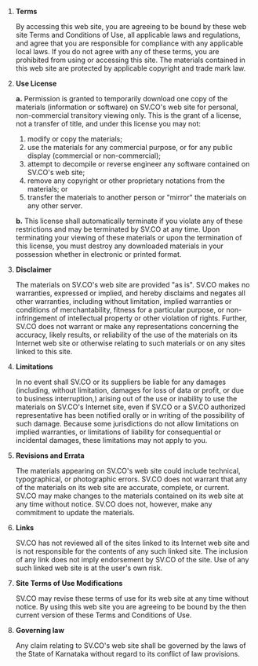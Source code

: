 1. **Terms**

    By accessing this web site, you are agreeing to be bound by these web site Terms and Conditions of Use, all applicable laws and regulations, and agree that you are responsible for compliance with any applicable local laws. If you do not agree with any of these terms, you are prohibited from using or accessing this site. The materials contained in this web site are protected by applicable copyright and trade mark law.

2. **Use License**

    **a.** Permission is granted to temporarily download one copy of the materials (information or software) on SV.CO's web site for personal, non-commercial transitory viewing only. This is the grant of a license, not a transfer of title, and under this license you may not:

    1. modify or copy the materials;
    2. use the materials for any commercial purpose, or for any public display (commercial or non-commercial);
    3. attempt to decompile or reverse engineer any software contained on SV.CO's web site;
    4. remove any copyright or other proprietary notations from the materials; or
    5. transfer the materials to another person or "mirror" the materials on any other server.

    **b.** This license shall automatically terminate if you violate any of these restrictions and may be terminated by SV.CO at any time. Upon terminating your viewing of these materials or upon the termination of this license, you must destroy any downloaded materials in your possession whether in electronic or printed format.

3. **Disclaimer**

    The materials on SV.CO's web site are provided "as is". SV.CO makes no warranties, expressed or implied, and hereby disclaims and negates all other warranties, including without limitation, implied warranties or conditions of merchantability, fitness for a particular purpose, or non-infringement of intellectual property or other violation of rights. Further, SV.CO does not warrant or make any representations concerning the accuracy, likely results, or reliability of the use of the materials on its Internet web site or otherwise relating to such materials or on any sites linked to this site.

4. **Limitations**

    In no event shall SV.CO or its suppliers be liable for any damages (including, without limitation, damages for loss of data or profit, or due to business interruption,) arising out of the use or inability to use the materials on SV.CO's Internet site, even if SV.CO or a SV.CO authorized representative has been notified orally or in writing of the possibility of such damage. Because some jurisdictions do not allow limitations on implied warranties, or limitations of liability for consequential or incidental damages, these limitations may not apply to you.

5. **Revisions and Errata**

    The materials appearing on SV.CO's web site could include technical, typographical, or photographic errors. SV.CO does not warrant that any of the materials on its web site are accurate, complete, or current. SV.CO may make changes to the materials contained on its web site at any time without notice. SV.CO does not, however, make any commitment to update the materials.

6. **Links**

    SV.CO has not reviewed all of the sites linked to its Internet web site and is not responsible for the contents of any such linked site. The inclusion of any link does not imply endorsement by SV.CO of the site. Use of any such linked web site is at the user's own risk.

7. **Site Terms of Use Modifications**

    SV.CO may revise these terms of use for its web site at any time without notice. By using this web site you are agreeing to be bound by the then current version of these Terms and Conditions of Use.

8. **Governing law**

    Any claim relating to SV.CO's web site shall be governed by the laws of the State of Karnataka without regard to its conflict of law provisions.
